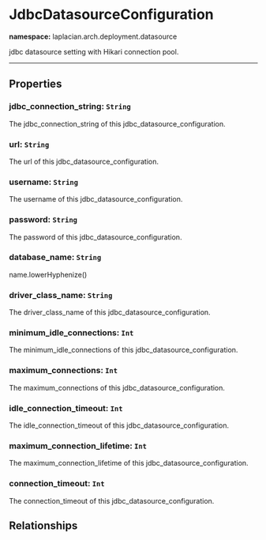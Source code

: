 # **JdbcDatasourceConfiguration**
**namespace:** laplacian.arch.deployment.datasource

jdbc datasource setting with Hikari connection pool.




---

## Properties

### jdbc_connection_string: `String`
The jdbc_connection_string of this jdbc_datasource_configuration.

### url: `String`
The url of this jdbc_datasource_configuration.

### username: `String`
The username of this jdbc_datasource_configuration.

### password: `String`
The password of this jdbc_datasource_configuration.

### database_name: `String`
name.lowerHyphenize()


### driver_class_name: `String`
The driver_class_name of this jdbc_datasource_configuration.

### minimum_idle_connections: `Int`
The minimum_idle_connections of this jdbc_datasource_configuration.

### maximum_connections: `Int`
The maximum_connections of this jdbc_datasource_configuration.

### idle_connection_timeout: `Int`
The idle_connection_timeout of this jdbc_datasource_configuration.

### maximum_connection_lifetime: `Int`
The maximum_connection_lifetime of this jdbc_datasource_configuration.

### connection_timeout: `Int`
The connection_timeout of this jdbc_datasource_configuration.

## Relationships